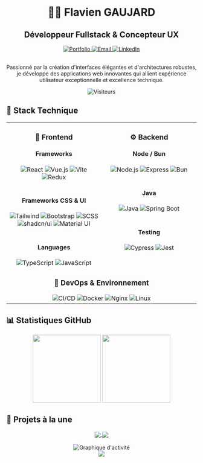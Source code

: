 # <div align="center">👨‍💻 Flavien GAUJARD</div>
<div align="center"><h2>Développeur Fullstack & Concepteur UX</h2></div>

<div align="center">
  <a href="https://www.flavien-gaujard.fr" target="_blank">
    <img src="https://img.shields.io/badge/Portfolio-1a2b3c?style=for-the-badge&logo=safari&logoColor=white" alt="Portfolio" />
  </a>
  <a href="mailto:contact@flavien-gaujard.fr">
    <img src="https://img.shields.io/badge/Email-D14836?style=for-the-badge&logo=gmail&logoColor=white" alt="Email" />
  </a>
  <a href="https://linkedin.com/in/flavien-gaujard">
    <img src="https://img.shields.io/badge/LinkedIn-0077B5?style=for-the-badge&logo=linkedin&logoColor=white" alt="LinkedIn" />
  </a>
</div>

<br/>

<div align="center">
  <p>Passionné par la création d'interfaces élégantes et d'architectures robustes, je développe des applications web innovantes qui allient expérience utilisateur exceptionnelle et excellence technique.</p>
</div>

<div align="center">
  
  ![Visiteurs](https://komarev.com/ghpvc/?username=fgaujard&style=flat-square&color=blueviolet)
  
</div>

## 🚀 Stack Technique

<table align="center">
  <tr>
    <td valign="top" width="50%">
      <h3 align="center">📱 Frontend</h3>
      <div align="center">
        <h4>Frameworks</h4>
        <img src="https://img.shields.io/badge/React-61DAFB?style=for-the-badge&logo=react&logoColor=black" alt="React" />
        <img src="https://img.shields.io/badge/Vue.js-4FC08D?style=for-the-badge&logo=vue.js&logoColor=white" alt="Vue.js" />
        <img src="https://img.shields.io/badge/Vite-646CFF?style=for-the-badge&logo=vite&logoColor=white" alt="Vite" />
        <img src="https://img.shields.io/badge/Redux-764ABC?style=for-the-badge&logo=redux&logoColor=white" alt="Redux" />
        <br/><br/>
        <h4>Frameworks CSS & UI</h4>
        <img src="https://img.shields.io/badge/Tailwind-38B2AC?style=for-the-badge&logo=tailwind-css&logoColor=white" alt="Tailwind" />
        <img src="https://img.shields.io/badge/Bootstrap-7952B3?style=for-the-badge&logo=bootstrap&logoColor=white" alt="Bootstrap" />
        <img src="https://img.shields.io/badge/SCSS-CC6699?style=for-the-badge&logo=sass&logoColor=white" alt="SCSS" />
        <img src="https://img.shields.io/badge/shadcn/ui-000000?style=for-the-badge&logo=shadcnui&logoColor=white" alt="shadcn/ui" />
        <img src="https://img.shields.io/badge/Material_UI-0081CB?style=for-the-badge&logo=material-ui&logoColor=white" alt="Material UI" />
        <br/><br/>
        <h4>Languages</h4>
        <img src="https://img.shields.io/badge/TypeScript-3178C6?style=for-the-badge&logo=typescript&logoColor=white" alt="TypeScript" />
        <img src="https://img.shields.io/badge/JavaScript-F7DF1E?style=for-the-badge&logo=javascript&logoColor=black" alt="JavaScript" />
      </div>
    </td>
    <td valign="top" width="50%">
      <h3 align="center">⚙️ Backend</h3>
      <div align="center">
        <h4>Node / Bun</h4>
        <img src="https://img.shields.io/badge/Node.js-339933?style=for-the-badge&logo=node.js&logoColor=white" alt="Node.js" />
        <img src="https://img.shields.io/badge/Express-000000?style=for-the-badge&logo=express&logoColor=white" alt="Express" />
        <img src="https://img.shields.io/badge/Bun-000000?style=for-the-badge&logo=bun&logoColor=white" alt="Bun" />
        <br/><br/>
        <h4>Java</h4>
        <img src="https://img.shields.io/badge/Java-ED8B00?style=for-the-badge&logo=openjdk&logoColor=white" alt="Java" />
        <img src="https://img.shields.io/badge/Spring_Boot-6DB33F?style=for-the-badge&logo=spring-boot&logoColor=white" alt="Spring Boot" />
        <br/><br/>
        <h4>Testing</h4>
        <img src="https://img.shields.io/badge/Cypress-17202C?style=for-the-badge&logo=cypress&logoColor=white" alt="Cypress" />
        <img src="https://img.shields.io/badge/Jest-C21325?style=for-the-badge&logo=jest&logoColor=white" alt="Jest" />
      </div>
    </td>
  </tr>
  <tr>
    <td colspan="2">
      <h3 align="center">🔄 DevOps & Environnement</h3>
      <div align="center">
        <img src="https://img.shields.io/badge/CI/CD-2088FF?style=for-the-badge&logo=github-actions&logoColor=white" alt="CI/CD" />
        <img src="https://img.shields.io/badge/Docker-2496ED?style=for-the-badge&logo=docker&logoColor=white" alt="Docker" />
        <img src="https://img.shields.io/badge/Nginx-009639?style=for-the-badge&logo=nginx&logoColor=white" alt="Nginx" />
        <img src="https://img.shields.io/badge/Linux-FCC624?style=for-the-badge&logo=linux&logoColor=black" alt="Linux" />
      </div>
    </td>
  </tr>
</table>

## 📊 Statistiques GitHub

<div align="center">
  <img height="180em" src="https://github-readme-stats.vercel.app/api?username=fgaujard&show_icons=true&theme=tokyonight&include_all_commits=true&count_private=true" />
  <img height="180em" src="https://github-readme-stats.vercel.app/api/top-langs/?username=fgaujard&layout=compact&theme=tokyonight" />
</div>

## 🎯 Projets à la une

<div align="center">
  <a href="https://github.com/fgaujard/project-name">
    <img align="center" src="https://github-readme-stats.vercel.app/api/pin/?username=fgaujard&repo=checkpoint-4&theme=tokyonight" />
  </a>
  <a href="https://github.com/fgaujard/another-project">
    <img align="center" src="https://github-readme-stats.vercel.app/api/pin/?username=fgaujard&repo=piscine_reloaded&theme=tokyonight" />
  </a>
</div>

<!-- Graphique d'activité -->
<div align="center">
  <br />
  <img src="https://github-readme-activity-graph.vercel.app/graph?username=fgaujard&theme=react-dark&hide_border=true" alt="Graphique d'activité" />
</div>

<div align="center">
  <img src="https://capsule-render.vercel.app/api?type=waving&color=gradient&height=100&section=footer&text=Merci%20de%20votre%20visite&fontSize=24&fontAlignY=80" />
</div>
